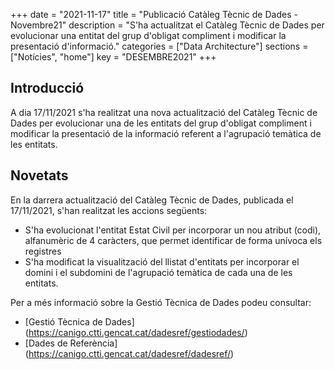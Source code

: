 +++
date        = "2021-11-17"
title       = "Publicació Catàleg Tècnic de Dades - Novembre21"
description = "S'ha actualitzat el Catàleg Tècnic de Dades per evolucionar una entitat del grup d'obligat compliment i modificar la presentació d'informació."
categories  = ["Data Architecture"]
sections    = ["Notícies", "home"]
key = "DESEMBRE2021"
+++

## Introducció

A dia 17/11/2021 s'ha realitzat una nova actualització del Catàleg Tècnic de Dades per evolucionar una de les entitats del grup d'obligat compliment i modificar la presentació de la informació referent a l'agrupació temàtica de les entitats.
 
## Novetats

En la darrera actualització del Catàleg Tècnic de Dades, publicada el 17/11/2021, s'han realitzat les accions següents:

- S'ha evolucionat l'entitat Estat Civil per incorporar un nou atribut (codi), alfanumèric de 4 caràcters, que permet identificar de forma unívoca els registres
- S'ha modificat la visualització del llistat d'entitats per incorporar el domini i el subdomini de l'agrupació temàtica de cada una de les entitats.


Per a més informació sobre la Gestió Tècnica de Dades podeu consultar:

* [Gestió Tècnica de Dades] (https://canigo.ctti.gencat.cat/dadesref/gestiodades/)
* [Dades de Referència] (https://canigo.ctti.gencat.cat/dadesref/dadesref/)

